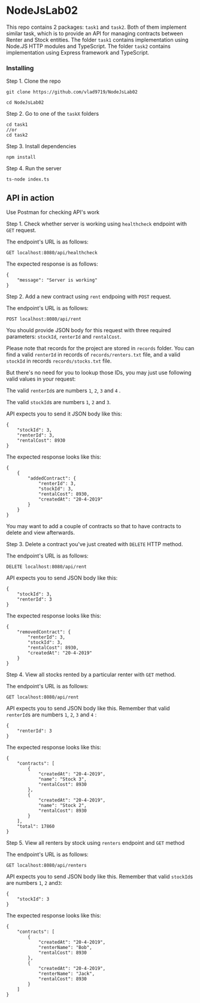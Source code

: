 # NodeJsLab02

This repo contains 2 packages: ```task1``` and ```task2```. 
Both of them implement similar task,
which is to provide an API for managing contracts between Renter and Stock entities. 
The folder ```task1```
contains implementation using Node.JS HTTP modules and TypeScript.
The folder ```task2``` contains implementation using Express framework and TypeScript.

### Installing

Step 1. Clone the repo 
```
git clone https://github.com/vlad9719/NodeJsLab02

cd NodeJsLab02
```

Step 2. Go to one of the ```taskX``` folders

```
cd task1
//or
cd task2
```

Step 3. Install dependencies
```
npm install
```

Step 4. Run the server

```
ts-node index.ts
```

## API in action

Use Postman for checking API's work

Step 1. Check whether server is working using ```healthcheck``` endpoint with ```GET``` request.

The endpoint's URL is as follows:

```
GET localhost:8080/api/healthcheck
```

The expected response is as follows:
```
{
    "message": "Server is working"
}
```

Step 2. Add a new contract using ```rent``` endpoing with ```POST``` request.

The endpoint's URL is as follows:

```
POST localhost:8080/api/rent
```

You should provide JSON body for this request with three required parameters: ```stockId```,
 ```renterId``` and ```rentalCost```.

Please note that records for the project are stored in ```records``` folder.
You can find a valid ```renterId``` in records of ```records/renters.txt``` file,
 and a valid ```stockId``` in records ```records/stocks.txt``` file. 
 
 But there's no need for you to lookup those IDs, you may just use following valid values
 in your request:
  
The valid ```renterId```s are numbers ```1```, ```2```, ```3``` and ```4``` .

The valid ```stockId```s are numbers ```1```, ```2``` and ```3```.

API expects you to send it JSON body like this:

```
{
	"stockId": 3,
	"renterId": 3,
	"rentalCost": 8930
}
```

The expected response looks like this:
```
{
    {
        "addedContract": {
            "renterId": 3,
            "stockId": 3,
            "rentalCost": 8930,
            "createdAt": "20-4-2019"
        }
    }
}
```

You may want to add a couple of contracts so that 
to have contracts to delete and view afterwards.

Step 3. Delete a contract you've just created with ```DELETE``` HTTP method.

The endpoint's URL is as follows:

```
DELETE localhost:8080/api/rent
```
API expects you to send JSON body like this:

```
{
	"stockId": 3,
	"renterId": 3
}
```

The expected response looks like this:
```
{
    "removedContract": {
        "renterId": 3,
        "stockId": 3,
        "rentalCost": 8930,
        "createdAt": "20-4-2019"
    }
}
```

Step 4. View all stocks rented by a particular renter with ```GET``` method.

The endpoint's URL is as follows:

```
GET localhost:8080/api/rent
```
API expects you to send JSON body like this. 
Remember that valid ```renterId```s 
are numbers ```1```, ```2```, ```3``` and ```4``` :

```
{
	"renterId": 3
}
```


The expected response looks like this:
```
{
    "contracts": [
        {
            "createdAt": "20-4-2019",
            "name": "Stock 3",
            "rentalCost": 8930
        },
        {
            "createdAt": "20-4-2019",
            "name": "Stock 2",
            "rentalCost": 8930
        }
    ],
    "total": 17860
}
```

Step 5. View all renters by stock using ```renters``` endpoint
and ```GET``` method

The endpoint's URL is as follows:

```
GET localhost:8080/api/renters
```
API expects you to send JSON body like this. 
Remember that valid ```stockId```s 
are numbers ```1```, ```2``` and```3```:

```
{
	"stockId": 3
}
```


The expected response looks like this:
```
{
    "contracts": [
        {
            "createdAt": "20-4-2019",
            "renterName": "Bob",
            "rentalCost": 8930
        },
        {
            "createdAt": "20-4-2019",
            "renterName": "Jack",
            "rentalCost": 8930
        }
    ]
}
```